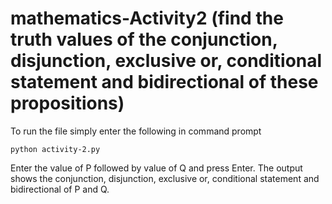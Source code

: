 # mathematics-Activity2 (find the truth values of the conjunction, disjunction, exclusive or, conditional statement and bidirectional of these propositions)
To run the file simply enter the following in command prompt  

```
python activity-2.py 
```
Enter the value of P followed by value of Q and press Enter.
The output shows the conjunction, disjunction, exclusive or, conditional statement and bidirectional of P and Q.
